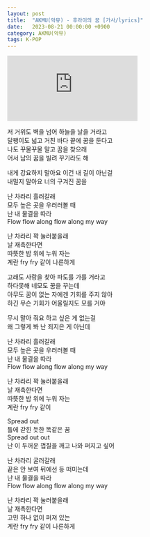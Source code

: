```yaml
---
layout: post
title:  "AKMU(악뮤) - 후라이의 꿈 [가사/lyrics]"
date:   2023-08-21 00:00:00 +0900
category: AKMU(악뮤)
tags: K-POP
---
```


<div class="youtube-iframe-container iframe-16-to-9">
    <iframe src="https://www.youtube.com/embed/3kGAlp_PNUg" title="AKMU - 후라이의 꿈" frameborder="0" allow="accelerometer; autoplay; clipboard-write; encrypted-media; gyroscope; picture-in-picture; web-share" allowfullscreen></iframe>
</div>

저 거위도 벽을 넘어 하늘을 날을 거라고  
달팽이도 넓고 거친 바다 끝에 꿈을 둔다고  
나도 꾸물꾸물 말고 꿈을 찾으래  
어서 남의 꿈을 빌려 꾸기라도 해

내게 강요하지 말아요 이건 내 길이 아닌걸  
내밀지 말아요 너의 구겨진 꿈을

난 차라리 흘러갈래  
모두 높은 곳을 우러러볼 때  
난 내 물결을 따라  
Flow flow along flow along my way

난 차라리 꽉 눌러붙을래  
날 재촉한다면  
따뜻한 밥 위에 누워 자는  
계란 fry fry 같이 나른하게

고래도 사랑을 찾아 파도를 가를 거라고  
하다못해 네모도 꿈을 꾸는데  
아무도 꿈이 없는 자에겐 기회를 주지 않아  
하긴 무슨 기회가 어울릴지도 모를 거야

무시 말아 줘요 하고 싶은 게 없는걸  
왜 그렇게 봐 난 죄지은 게 아닌데

난 차라리 흘러갈래  
모두 높은 곳을 우러러볼 때  
난 내 물결을 따라  
Flow flow along flow along my way

난 차라리 꽉 눌러붙을래  
날 재촉한다면  
따뜻한 밥 위에 누워 자는  
계란 fry fry 같이

Spread out  
틀에 갇힌 듯한 똑같은 꿈  
Spread out out  
난 이 두꺼운 껍질을 깨고 나와 퍼지고 싶어

난 차라리 굴러갈래  
끝은 안 보여 뒤에선 등 떠미는데  
난 내 물결을 따라  
Flow flow along flow along my way

난 차라리 꽉 눌러붙을래  
날 재촉한다면  
고민 하나 없이 퍼져 있는  
계란 fry fry 같이 나른하게
